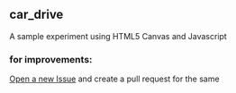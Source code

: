 ## car_drive
A sample experiment using HTML5 Canvas and Javascript

### for improvements:
[Open a new Issue](https://github.com/mkeshavgarg/cls-domains-promise/issues) and create a pull request for the same



